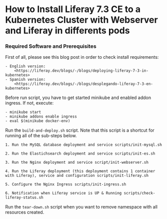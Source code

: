 # How to Install Liferay 7.3 CE to a Kubernetes Cluster with Webserver and Liferay in differents pods

### Required Software and Prerequisites

First of all, please see this blog post in order to check install requirements:

    - English version:
        <https://liferay.dev/blogs/-/blogs/deploying-liferay-7-3-in-kubernetes>
    - Spanish version:
        <https://liferay.dev/blogs/-/blogs/desplegando-liferay-7-3-en-kubernetes>

Before run script, you have to get started minikube and enabled addon ingress. If not, execute:

    - minikube start
    - minikube addons enable ingress
    - eval $(minikube docker-env)
 
Run the `build-and-deploy.sh` script. Note that this script is a shortcut for running all of the sub-steps below.

    1. Run the MySQL database deployment and service scripts/init-mysql.sh
    
    2. Run the Elastichsearch deployment and service scripts/init-es.sh
    
    3. Run the Nginx deployment and service script/init-webserver.sh
    
    4. Run the Liferay deployment (this deployment contains 1 container with Liferay), service and configuration scripts/init-liferay.sh
    
    5. Configure the Nginx Ingress scripts/init-ingress.sh
    
    6. Notification when Liferay service is UP & Running scripts/check-liferay-status.sh
    
Run the `tear-down.sh` script when you want to remove namespace with all resources created.

 

